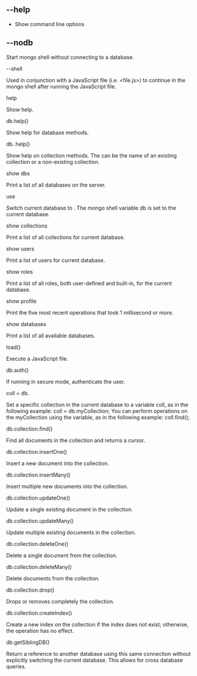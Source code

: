 ## --help

* Show command line options

## --nodb


Start mongo shell without connecting to a database.

--shell


Used in conjunction with a JavaScript file (i.e. <file.js>) to continue in the mongo shell after running the JavaScript file.

help


Show help.

db.help()


Show help for database methods.

db.<collection>.help()
  
  
Show help on collection methods. The <collection> can be the name of an existing collection or a non-existing collection.

show dbs
  
  
Print a list of all databases on the server.

use <db>
  
  
Switch current database to <db>. The mongo shell variable db is set to the current database.

show collections
  
  
Print a list of all collections for current database.

show users
  
  
Print a list of users for current database.

show roles
  
  
Print a list of all roles, both user-defined and built-in, for the current database.

show profile
  
  
Print the five most recent operations that took 1 millisecond or more.

show databases
  
  
Print a list of all available databases.

load()
  
  
Execute a JavaScript file.

db.auth()
  
  
If running in secure mode, authenticate the user.

coll = db.<collection>
  
  
Set a specific collection in the current database to a variable coll, as in the following example:
coll = db.myCollection;
You can perform operations on the myCollection using the variable, as in the following example:
coll.find();

db.collection.find()
  
  
Find all documents in the collection and returns a cursor.

db.collection.insertOne()
  
  
Insert a new document into the collection.

db.collection.insertMany()
  
  
Insert multiple new documents into the collection.

db.collection.updateOne()
  
  
Update a single existing document in the collection.

db.collection.updateMany()
  
  
Update multiple existing documents in the collection.

db.collection.deleteOne()
  
  
Delete a single document from the collection.

db.collection.deleteMany()
  
  
Delete documents from the collection.

db.collection.drop()
  
  
Drops or removes completely the collection.

db.collection.createIndex()
  
  
Create a new index on the collection if the index does not exist; otherwise, the operation has no effect.

db.getSiblingDB()
  
  
Return a reference to another database using this same connection without explicitly switching the current database. This allows for cross database queries.
